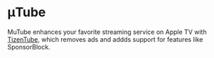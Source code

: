 # μTube

MuTube enhances your favorite streaming service on Apple TV with [TizenTube](https://github.com/reisxd/TizenTube),
which removes ads and addds support for features like SponsorBlock.
